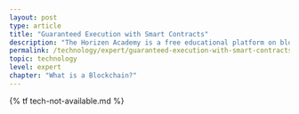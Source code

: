 ```yaml
---
layout: post
type: article
title: "Guaranteed Execution with Smart Contracts"
description: "The Horizen Academy is a free educational platform on blockchain technology, cryptocurrency, and privacy. This chapter is is not available yet. We add content frequently, sign up for our newsletter for notifications when it's released."
permalink: /technology/expert/guaranteed-execution-with-smart-contracts/
topic: technology
level: expert
chapter: "What is a Blockchain?"
---
```


{% tf tech-not-available.md %}

